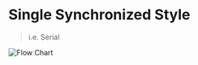 # Single Synchronized Style

> i.e. Serial

![Flow Chart](./markdown/queue/single_synchronized_flow.png)